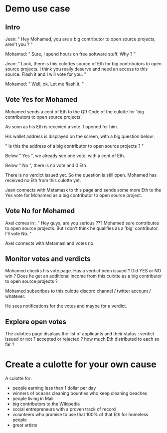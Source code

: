 # Demo use case

## Intro

Jean: " Hey Mohamed, you are a big contributor to open source projects, aren't you ? "

Mohamed: " Sure, I spend hours on free software stuff. Why ? "

Jean: " Look, there is this culottes source of Eth for big contributors to open source projects. I think you really deserve and need an access to this source. Flash it and I will vote for you. "

Mohamed: " Well, ok. Let me flash it. "

## Vote Yes for Mohamed

Mohamed sends a cent of Eth to the QR Code of the culotte for 'big contributors to open source projects'.

As soon as his Eth is recevied a vote if opened for him.

His wallet address is displayed on the screen, with a big question below :

" Is this the address of a big contributor to open source projects ? "

Below " Yes ", we already see one vote, with a cent of Eth.

Below " No ", there is no vote and 0 Eth.

There is no verdict issued yet. So the question is still open. Mohamed has received no Eth from this culotte yet.

Jean connects with Metamask to this page and sends some more Eth to the Yes vote for Mohamed as a big contributor to open source project.

## Vote No for Mohamed

Axel comes in : " Hey guys, are you serious ??? Mohamed sure contributes to open source projects. But I don't think he qualifies as a 'big' contributor. I'll vote No. "

Axel connects with Metamasl and votes no.

## Monitor votes and verdicts

Mohamed checks his vote page. Has a verdict been issued ? Did YES or NO win ? Does he get an additional income from this culotte as a big contributor to open source projects ?

Mohamed subscribes to this culotte discord channel / twitter account / whatever.

He sees notifications for the votes and maybe for a verdict.

## Explore open votes

The culottes page displays the list of applicants and their status : verdict issued or not ? accepted or rejected ? how much Eth distributed to each so far ?

# Create a culotte for your own cause

A culotte for:

* people earning less than 1 dollar per day
* winners of oceans cleaning bounties who keep cleaning beaches
* people living in Mali
* big contributors to the Wikipedia
* social entrepreneurs with a proven track of record
* volunteers who promise to use that 100% of that Eth for homeless people
* great artists

